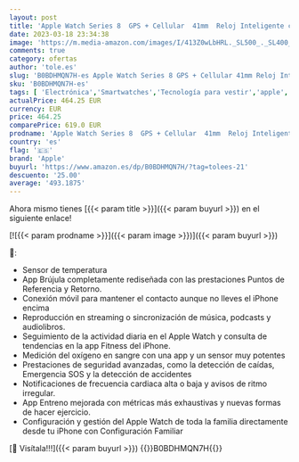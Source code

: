 ```yaml
---
layout: post
title: 'Apple Watch Series 8  GPS + Cellular  41mm  Reloj Inteligente con Caja de Aluminio en Color Medianoche - Correa Deportiva en Color Medianoche - Talla única. Monitor de entreno Resistencia alagua'
date: 2023-03-18 23:34:38
image: 'https://m.media-amazon.com/images/I/413Z0wLbHRL._SL500_._SL400_.jpg'
comments: true
category: ofertas
author: 'tole.es'
slug: 'B0BDHMQN7H-es Apple Watch Series 8 GPS + Cellular 41mm Reloj Inteligente...'
sku: 'B0BDHMQN7H-es'
tags: [ 'Electrónica','Smartwatches','Tecnología para vestir','apple','🇪🇸', ]
actualPrice: 464.25 EUR
currency: EUR
price: 464.25
comparePrice: 619.0 EUR
prodname: 'Apple Watch Series 8  GPS + Cellular  41mm  Reloj Inteligente con Caja de Aluminio en Color Medianoche - Correa Deportiva en Color Medianoche - Talla única. Monitor de entreno Resistencia alagua'
country: 'es'
flag: '🇪🇸'
brand: 'Apple'
buyurl: 'https://www.amazon.es/dp/B0BDHMQN7H/?tag=tolees-21'
descuento: '25.00'
average: '493.1875'
---
```


Ahora mismo tienes [{{< param title >}}]({{< param buyurl >}}) en el siguiente enlace!

[![{{< param prodname >}}]({{< param image >}})]({{< param buyurl >}})

🔎:

- Sensor de temperatura
- App Brújula completamente rediseñada con las prestaciones Puntos de Referencia y Retorno.
- Conexión móvil para mantener el contacto aunque no lleves el iPhone encima
- Reproducción en streaming o sincronización de música, podcasts y audiolibros.
- Seguimiento de la actividad diaria en el Apple Watch y consulta de tendencias en la app Fitness del iPhone.
- Medición del oxígeno en sangre con una app y un sensor muy potentes
- Prestaciones de seguridad avanzadas, como la detección de caídas, Emergencia SOS y la detección de accidentes
- Notificaciones de frecuencia cardiaca alta o baja y avisos de ritmo irregular.
- App Entreno mejorada con métricas más exhaustivas y nuevas formas de hacer ejercicio.
- Configuración y gestión del Apple Watch de toda la familia directamente desde tu iPhone con Configuración Familiar

[🛒 Visítala!!!]({{< param buyurl >}})
{{<world>}}B0BDHMQN7H{{</world>}}
